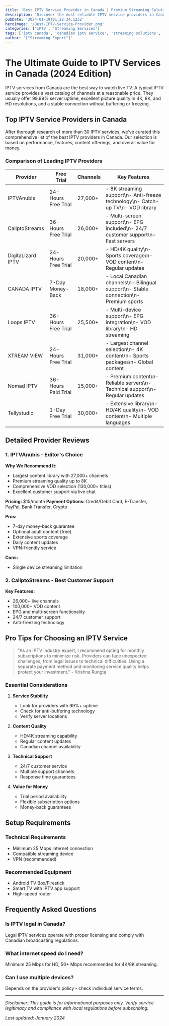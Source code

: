 ```yaml
---
title: 'Best IPTV Service Provider in Canada | Premium Streaming Solutions 2024'
description: 'Discover the most reliable IPTV service providers in Canada. Compare plans, features, and pricing to find your perfect streaming solution. 24/7 local support available.'
pubDate: '2024-01-19T01:22:34.123Z'
heroImage: '/Best-IPTV-Service-Provider.png'
categories: ['IPTV', 'Streaming Services']
tags: ['iptv canada', 'canadian iptv service', 'streaming solutions', 'premium iptv']
author: '["Streaming Expert"]'
---
```


# The Ultimate Guide to IPTV Services in Canada (2024 Edition)

IPTV services from Canada are the best way to watch live TV. A typical IPTV service provides a vast catalog of channels at a reasonable price. They usually offer 99.99% server uptime, excellent picture quality in 4K, 8K, and HD resolutions, and a stable connection without buffering or freezing.

## Top IPTV Service Providers in Canada

After thorough research of more than 30 IPTV services, we've curated this comprehensive list of the best IPTV providers in Canada. Our selection is based on performance, features, content offerings, and overall value for money.

### Comparison of Leading IPTV Providers

| Provider | Free Trial | Channels | Key Features |
|----------|------------|----------|---------------|
| IPTVAnubis | 24-Hours Free Trial | 27,000+ | - 8K streaming support\n- Anti-freeze technology\n- Catch-up TV\n- VOD library |
| CaliptoStreams | 36-Hours Free Trial | 26,000+ | - Multi-screen support\n- EPG included\n- 24/7 customer support\n- Fast servers |
| DigitaLizard IPTV | 24-Hours Free Trial | 20,000+ | - HD/4K quality\n- Sports coverage\n- VOD content\n- Regular updates |
| CANADA IPTV | 7-Day Money-Back | 18,000+ | - Local Canadian channels\n- Bilingual support\n- Stable connection\n- Premium sports |
| Loops IPTV | 36-Hours Free Trial | 25,500+ | - Multi-device support\n- EPG integration\n- VOD library\n- HD streaming |
| XTREAM VIEW | 24-Hours Free Trial | 31,000+ | - Largest channel selection\n- 4K content\n- Sports packages\n- Global content |
| Nomad IPTV | 36-Hours Paid Trial | 15,000+ | - Premium content\n- Reliable servers\n- Technical support\n- Regular updates |
| Tellystudio | 1-Day Free Trial | 30,000+ | - Extensive library\n- HD/4K quality\n- VOD content\n- Multiple languages |

## Detailed Provider Reviews

### 1. IPTVAnubis - Editor's Choice

**Why We Recommend It:**
- Largest content library with 27,000+ channels
- Premium streaming quality up to 8K
- Comprehensive VOD selection (130,000+ titles)
- Excellent customer support via live chat

**Pricing:** $15/month
**Payment Options:** Credit/Debit Card, E-Transfer, PayPal, Bank Transfer, Crypto

**Pros:**
- 7-day money-back guarantee
- Optional adult content (free)
- Extensive sports coverage
- Daily content updates
- VPN-friendly service

**Cons:**
- Single device streaming limitation

### 2. CaliptoStreams - Best Customer Support

**Key Features:**
- 26,000+ live channels
- 100,000+ VOD content
- EPG and multi-screen functionality
- 24/7 customer support
- Anti-freezing technology

## Pro Tips for Choosing an IPTV Service

> "As an IPTV industry expert, I recommend opting for monthly subscriptions to minimize risk. Providers can face unexpected challenges, from legal issues to technical difficulties. Using a separate payment method and monitoring service quality helps protect your investment." - Krishna Rungta

### Essential Considerations

1. **Service Stability**
   - Look for providers with 99%+ uptime
   - Check for anti-buffering technology
   - Verify server locations

2. **Content Quality**
   - HD/4K streaming capability
   - Regular content updates
   - Canadian channel availability

3. **Technical Support**
   - 24/7 customer service
   - Multiple support channels
   - Response time guarantees

4. **Value for Money**
   - Trial period availability
   - Flexible subscription options
   - Money-back guarantees

## Setup Requirements

### Technical Requirements
- Minimum 25 Mbps internet connection
- Compatible streaming device
- VPN (recommended)

### Recommended Equipment
- Android TV Box/Firestick
- Smart TV with IPTV app support
- High-speed router

## Frequently Asked Questions

### Is IPTV legal in Canada?
Legal IPTV services operate with proper licensing and comply with Canadian broadcasting regulations.

### What internet speed do I need?
Minimum 25 Mbps for HD, 50+ Mbps recommended for 4K/8K streaming.

### Can I use multiple devices?
Depends on the provider's policy - check individual service terms.

---

*Disclaimer: This guide is for informational purposes only. Verify service legitimacy and compliance with local regulations before subscribing.*

*Last updated: January 2024*
